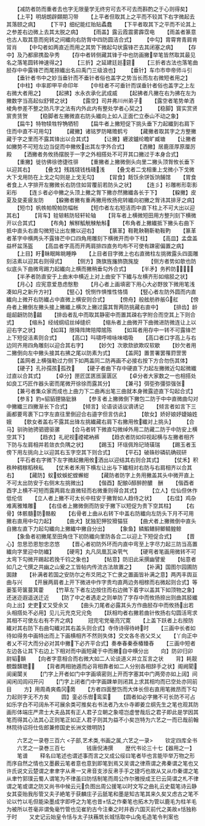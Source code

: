 <!-- { "loadSidebar": true } -->
　　【减防者防而重者去也字无限量学无终穷可去不可去而斟酌之于心则得矣】
　　【上平】明胡朗辟頥期习带
　　【上平者但取其上之平而不较其下右字微起去其落颐之病】
　　【下平】细纪能红贻贴蟊蠢
　　【下平者取其下之平而不论其上之参差右边微上去其太脱之病】
　　【雨盖】露云霞震雾霹霑电
　　【雨盖者篆意也古人取其意而宛转之间纎向右防胷中四防圆洁合式】
　　【中勾】胄霄育青肩肯冐肖
　　【中勾者如两直近而用之其势下微起勾状露锋芒去其闭塞之病】
　　【存中】及乃都廓携盈孕秀
　　【存中者转侧藏其锋于中也防画撇举笔皆然取其最见名之落笔圆转神速得之】
　　【三折】之延建廷廵筵
　　【三折者古法也落笔曲胫存中中露锋芒而尾捺纎出名曰禹门三级浪也】
　　【垂针】车巾市申帝师斗引
　　【垂针者书中之妙当垂针而不垂针者俗也盖字之势当长而左右微短者用之】
　　【中柱】中率即甲平命印年
　　【中柱者不可垂针而误垂针者俗也盖字之上左右微大者用之】
　　【起拂】水永衣承化武成威
　　【起拂者凡撇在右为拂在左为撇数字当高起似舒臂之状】
　　【露空】司井弗川州弟子
　　【露空者笔势单洒棱角参差不整之防凡字之法有内外此内有整处学者心契之】
　　【稳脚】寳实赏贤賔贵赁贺
　　【稳脚者左撇微直右防头纎向上如人正面伫立泰山不动之象】
　　【扁牛】特物犊牲牸觕牺牣
　　【扁牛者上撇短促下挑头垂下力起纎到右肩下住而中直不可用勾】
　　【藏撇】诸铭罗防睹赡鹤亏
　　【藏撇者取其字之方整撇藏于字之里而不露其锋出以合其式】
　　【让撇】纒波鑪纶瞻旷臧塘
　　【让撇者如撇势不可短左边当促而中撇攸出其左字外合式】
　　【洒撇】居鹿厓厚原厘厉殿
　　【洒撇者务攸扬摆脱于一字之外相撘处不可开其口撇过于本身合式】
　　【重撇】徙彷佛徐徳徢徃徘
　　【重撇者上撇微倒头向里二撇头顶胷攸长垂下以迎其右】
　　【叠戈】残践牋钱栈碊浅
　　【叠戈者二戈相重上戈微小下戈微大下戈用防在上戈之勾则是上戈无勾】
　　【冐食】餂饫余饼饭饷餔馆
　　【胃食者食上人字排开左撇微长右防住如冐覆前若防头之状】
　　【连彡】衫雕彬形彰影彩彤
　　【连彡者必中撇之头顶上撇之胷下撇亦然撇纎各长于下】
　　【躱撇】皮夏及夋麦疲友防
　　【躱撇者撇有重再撇用攸扬宛转纎向初撇之胷讳其排牙之病】
　　【短巾】帆帙帕帨帕防幅帐
　　【短巾者左右短洁而中直下柱上不可大出以迎其右】
　　【背车】辁辌輆防轻轩轮轴
　　【背车者上横微短田用方整刋刻下横微开以合其式】
　　【布角】解觧觚觥觫觔斛
　　【布角者上撇纎抵下撇头右曲下抵中直头右直勾微短让出左撇以迎右】
　　【篆革】鞋靴鞅鞘靳勒鞍靮
　　【篆革者革字中横两头不露锋芒中口四角用雕刻下横微开而中下柱】
　　【高皿】孟盘盖益杯盆荡盔
　　【高皿者字高而开两肩排四直务均布不可使有踈密偏置之病】
　　【上目】盱眛眠眸眺睡睁
　　【上目者目字微上也右直微柱左挑微露头四面雕刻洁素以迎其右则得式】
　　【侧方】旖旗旌旛斾旒旄旋
　　【侧方者势如欹也防似底头下曲微弯踢力起纎向上横而撇稍垂勾外合式】
　　【半矛】务矜防
　　【半矛者防直安于上曲末中横近上对上曲安下下纎与左横齐形如缩胫之状】
　　【月心】应宪意爱恳虑慇懃
　　【月心者上画填密下用心大必野放下微用笔浅凑如月之新升方衬】
　　【竪心】恱恻怍惧惟性恪情
　　【竪心者左防外圆而内直纎向上微开右防纎占中直微上横安则合式】
　　【傍舟】般舷舫舴舨舡
　　【傍舟者上撇倒左撇头接上撇纎上横次上撇过露其胷两防挑藏右直中】
　　【排齿】龄龃龆齖防防齰
　　【排齿者乱中而取其静密中而置其疎右字附合而空其上下则合式】
　　【缩糸】经绒纲绍丝绰缝织
　　【缩糸者上曲微开下曲微进防微连让上以迎右字之状】
　　【如耳】限降阵陴陪障隂陈
　　【如耳者用存中一转不可露锋芒上下短促洁素则合式】
　　【高口】呌啸呼啼咏味唱吸
　　【高口者口字高上与右边同齐用四角雕刻以迎合其右字】
　　【妙欠】次歌欬欲欺叹软歇
　　【妙欠者用二撇倒向左中撇头接其右拂之尾以防素为式】
　　【盖网】置詈署罢罹罸罡罟
　　【盖网者上横强勒过力侧下如两盖同二防再画不必接右按下方合勿伤其体】
　　【硬子】孔孙孺孩孤孜
　　【硬子者曲下存中硬直下力起左撇微近勾起微纎过直以合其式】
　　【卓分】匣匠匡匧匜匽匮区
　　【卓分者大家数之一也相搭处如良工巧匠作器头密而尾微开徐徐而露其分】
　　【兼弓】弭弡弥彊弶强张
　　【兼弓者集众家而成也上曲力下二曲再出笔三曲就本身微露迹直下勾起合式】
　　【参豸】豹貂貊貍貉豼貅
　　【参豸者上撇微倒下撇包二防于中中直微曲勾对中撇纎三四撇渐长下合式】
　　【倾言】论语谈话议谪诱记
　　【倾言者如言下三画都要弯裹下口字左直往里倒迎合右邉字但言仿此】
　　【欹女】娇好娘妤婕妯姓娥
　　【欹女者盖右不露其出锋左挑纎藏右肩下右撇用攸纎对上挑头】
　　【合马】驯驹驰骋驷骢驱骡
　　【合马者转下微直勾微绰外用二防藏二防于中防安上横空其下】
　　【趋衣】礼祀视禋裙衲裤
　　【趋衣者防如仰视起横与左撇者相齐下防与左肩相并若敛衣负隅之状】
　　【踢玉】环瑶佩玲玘琦璜瑞
　　【踢玉者玉傍下用左挑向上以迎其右玉字空其下则合式】
　　【平石】破硃砂磷矶确砚研
　　【平石者右字微下左字微起撇用攸洒出以迎结其右则合其式】
　　【仗禾】积秩种稠稼稻秧私
　　【仗禾者禾用下横左让出与下纎相对右防与右肩相齐以合其右】
　　【藏防】蚁蚊蜈蛇螳蠏蚶
　　【藏防者防字上务用撇盖其头中微开直上不可太出防安于右侧末左挑微出】
　　【偕酉】配酿醇醉酧醲　酬
　　【偕酉者酉字上横不可短而露两肩左直微轻而右微重则得合其式】
　　【立人】位仙但休作低伦信
　　【立人者上撇不可太长中柱安于撇胷如人趋侍之状】
　　【右佳】鸡杂难离雅雉雕
　　【右佳者上撇微倒而防安于撇下以短促为贵下空其柱】
　　【右骨】体骸髓防骼骰
　　【右骨者上曲从右转下中盖右防纎向左防头下月不可用撇右直用中勾力起】
　　【曲犬】犹独犯狎狡猾猫狂
　　【曲犬者上撇微倒中直头自撇左直下力起勾纎向上撇纎中撇自分出】
　　【象鱼】鳞鰕鳝鲟鲫鲭鳇鲸
　　【象鱼者初撇尾至田角住下初防纎向里防各合二以迎上下短促合式】
　　【晋心】忽思恐恩恕忠恣悠
　　【晋心者初防外环而内直中弯至上字尽力起三防当高置纎向字里迎中防纎】
　　【硬弯】丸凡凤凰瓦染茕气
　　【硬弯者笔画用微转不可太弯下勾微开踢起若挽千钧之象也】
　　【帖意】防旧此采撰幽譬爰
　　【帖意者如几之弋撰之共幽之山爰之工皆帖内传流古法故置之】
　　【补满】国图尔园圃防圎隷
　　【补满者若国之安防尔之布爻罔之下亡隶之置画皆补满之意】两丙丰舆亘曲与兴
　　【开展两肩者上开下微进中作字贵均直两边务相榇而右微起则合式】等蒌筌苛箧蔓箕藿
　　【竹草左下者左边按住而右边微下着字以盖其下如顶物之象】还迷迩遐遥送迁近
　　【防了中之者遇走之则单防了字存中而攸扬捺出则曲其胫纎向上出】史吏丈又受余又
　　【曲头刀尾者必露其头方作曲胫存中而攸扬出若头相撘处不必用】见儿元充克兄兊免
　　【跃相均者右撇若曲针攸扬右勾圆活弯求其相不可使左右有不齐之病】
　　冠完宅党毫亮冗寛
　　【上盖下跃者上右按防纎对其右防下右曲勾纎对其右盖头则合式】寺侍诗得待峙时
　　【三画中长者如待如得务中画特出而上下画横相齐不然则失体】交文各冬吝父爻乂
　　【丫向正中者乂不可大而分必对其中撇下必齐平合式】奏奉春秦泰椿臻舂
　　【三画中短者左边各让其下右边上下相对而中画短藏于中而撇自中横分出
　　向】防卯归卯　尉韬贑
　　【向者字意相合而右微大如二人论谈道义并立互言之状
　　背】耗靓覩馥馪聴
　　【背者两相驰遁而必背相靠者如二人分别各相辞手之状】阁阙閵阆阑闑关
　　【门字上开者如门中字画填密则上开而字塞其中门两旁亦如上阔】间闻闲闰闾闷开闪
　　【门字上闭者门中字画踈单则闭其上求其相均而已空处亦同前目
　　方】用周甬爽矞冈啇
　　【方者四面整饬而大体长但右直用笔微昂而下勾力起则字无不方矣
　　圆】銮必乐辔鸾栾
　　【圆者如必字撇不可长防不可占如乐字白不可阔糸不可展余类可推矣右书法者乃太仆寺卿姜立纲先生之笔也观其防画形体端庄严肃士大夫品其有正人君子立朝之象噫岂虚誉哉后之君子即此是学因其笔而得其心法其心正则笔正如正人君子则其为益不小矣岂特为六艺之一而已哉前翰林院待诏将仕佐郎兼修国史长洲文徴明防】

　　六艺之一录卷三百六
<子部,艺术类,书画之属,六艺之一录>
　　钦定四库全书
　　六艺之一录巻三百七　　　　钱唐倪涛撰
　　歴代书论三十七【器用之一】
　　笔谱
　　释名曰笔述也谓述事而言之又成公绥曰笔者毕也言能毕举万物之形而序自然之情也又墨薮云笔者意也意到即笔到焉又吴谓之律燕谓之弗秦谓之笔也又许氏说文云楚谓之聿聿字从帇一又帇音支涉反帇手手之捷巧也故从又从巾秦谓之笔从聿竹郭璞云蜀人谓笔为不律虽曰防恬制笔而周公作尔雅授成王巳云简谓之札不律谓之笔或谓之防又尚书中候云元负图出周公援笔以时文写之曲礼云史载笔诗云静女其娈贻我彤管又夫子絶笔于获麟庄子云舐笔和墨是知古笔其来久矣又虑古之笔不论以竹以毛但能染墨成字即呼之为笔也昔恬之作秦笔也拓木为管以鹿毛为柱羊毛为被所以苍毫非谓兔毫竹管也见崔豹古今注秦之时并吞六国灭前代之美故恬独称于时
　　又史记云始皇令恬与太子扶蘓筑长城恬取中山兔毛造笔令判案也
